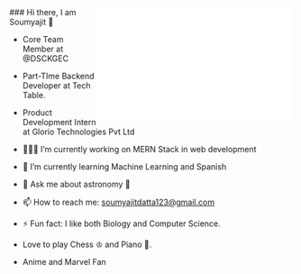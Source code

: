 <img align="right" width="350" height="200" src="https://github.com/Codehackerone/github-stats/blob/master/generated/overview.svg"> 
### Hi there, I am Soumyajit 👋

- Core Team Member at @DSCKGEC
- Part-TIme Backend Developer at Tech Table.
- Product Development Intern at Glorio Technologies Pvt Ltd


- 👨🏻‍💻 I’m currently working on MERN Stack in web development
- 🌱 I’m currently learning Machine Learning and Spanish
- 💬 Ask me about astronomy 🔭
- 📫 How to reach me: soumyajitdatta123@gmail.com
- ⚡ Fun fact: I like both Biology and Computer Science.
- Love to play Chess ♔ and Piano 🎹.
- Anime and Marvel Fan
